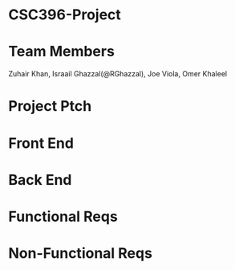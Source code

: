 # CSC396-Project
# Team Members
Zuhair Khan, Israail Ghazzal(@RGhazzal), Joe Viola, Omer Khaleel
# Project Ptch
# Front End
# Back End
# Functional Reqs
# Non-Functional Reqs
